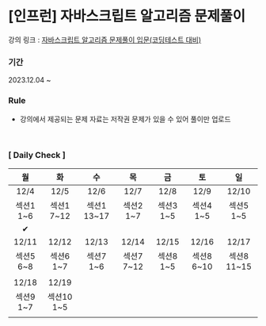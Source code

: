 # [인프런] 자바스크립트 알고리즘 문제풀이

강의 링크 : [자바스크립트 알고리즘 문제풀이 입문(코딩테스트 대비)](https://www.inflearn.com/course/%EC%9E%90%EB%B0%94%EC%8A%A4%ED%81%AC%EB%A6%BD%ED%8A%B8-%EC%95%8C%EA%B3%A0%EB%A6%AC%EC%A6%98-%EB%AC%B8%EC%A0%9C%ED%92%80%EC%9D%B4/dashboard) <br/>

### 기간

2023.12.04 ~

### Rule

- 강의에서 제공되는 문제 자료는 저작권 문제가 있을 수 있어 풀이만 업로드

<br />

### [ Daily Check ]

|    월     |     화     |     수      |     목     |    금     |     토     |     일      |
| :-------: | :--------: | :---------: | :--------: | :-------: | :--------: | :---------: |
|   12/4    |    12/5    |    12/6     |    12/7    |   12/8    |    12/9    |    12/10    |
| 섹션1 1~6 | 섹션1 7~12 | 섹션1 13~17 | 섹션2 1~7  | 섹션3 1~5 | 섹션4 1~5  |  섹션5 1~5  |
|     ✔     |            |             |            |           |            |             |
|   12/11   |   12/12    |    12/13    |   12/14    |   12/15   |   12/16    |    12/17    |
| 섹션5 6~8 | 섹션6 1~7  |  섹션7 1~6  | 섹션7 7~12 | 섹션8 1~5 | 섹션8 6~10 | 섹션8 11~15 |
|           |            |             |            |           |            |             |
|   12/18   |   12/19    |
| 섹션9 1~7 | 섹션10 1~5 |
|           |            |             |            |           |            |             |
